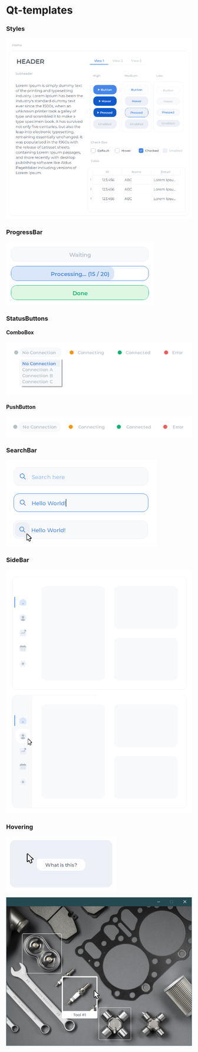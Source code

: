 # Qt-templates
 
### Styles

[![](Styles/Style.png)](https://github.com/defmylife/Qt-Inspired/blob/main/Styles/README.md)

### ProgressBar

[![](ProgressBar/ProgressBar.png)](https://github.com/defmylife/Qt-Inspired/blob/main/ProgressBar/ProgressBar.py)

### StatusButtons 

#### ComboBox
[![](StatusButtons/ComboBox.png)](https://github.com/defmylife/Qt-Inspired/blob/main/StatusButtons/ComboBox.py)

#### PushButton
[![](StatusButtons/PushButton.png)](https://github.com/defmylife/Qt-Inspired/blob/main/StatusButtons/PushButton.py)

### SearchBar

[![](SearchBar/SearchBar.png)](https://github.com/defmylife/Qt-Inspired/blob/main/SearchBar/SearchBar.py)


### SideBar

[![](SideBar/SideBar.png)](https://github.com/defmylife/Qt-Inspired/blob/main/SideBar)


### Hovering

[![](Hover/Hover.png)](https://github.com/defmylife/Qt-Inspired/blob/main/Hover/Hover.py)

[![](Hover2/Hover2.png)](https://github.com/defmylife/Qt-Inspired/blob/main/Hover2/Hover.py)
